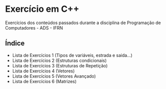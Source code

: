 # Exercício em C++

Exercícios dos conteúdos passados durante a disciplina de Programação de Computadores - ADS - IFRN

## Índice

- Lista de Exercícios 1 (Tipos de variáveis, estrada e saida...)
- Lista de Exercícios 2 (Estruturas condicionais)
- Lista de Exercícios 3 (Estruturas de Repetição)
- Lista de Exercícios 4 (Vetores)
- Lista de Exercícios 5 (Vetores Avançado)
- Lista de Exercícios 6 (Matrizes)


